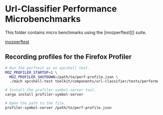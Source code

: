 # Url-Classifier Performance Microbenchmarks

This folder contains micro benchmarks using the [mozperftest][] suite.

[mozperftest](https://firefox-source-docs.mozilla.org/testing/perfdocs/mozperftest.html)

## Recording profiles for the Firefox Profiler

```sh
# Run the perftest as an xpcshell test.
MOZ_PROFILER_STARTUP=1 \
  MOZ_PROFILER_SHUTDOWN=/path/to/perf-profile.json \
  ./mach xpcshell-test toolkit/components/url-classifier/tests/performance/perftest_exceptionListLookup.js

# Install the profiler-symbol-server tool.
cargo install profiler-symbol-server

# Open the path to the file.
profiler-symbol-server /path/to/perf-profile.json
```
